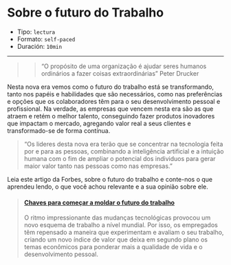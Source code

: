 # Sobre o futuro do Trabalho

* Tipo: `lectura`
* Formato: `self-paced`
* Duración: `10min`

***

>> “O propósito de uma organização é ajudar seres humanos ordinários a fazer coisas extraordinárias”
Peter Drucker

Nesta nova era vemos como o futuro do trabalho está se transformando, tanto nos papéis e habilidades que são necessários, como nas preferências e opções que os colaboradores têm para o seu desenvolvimento pessoal e profissional.
Na verdade, as empresas que vencem nesta era são as que atraem e retém o melhor talento, conseguindo fazer produtos inovadores que impactam o mercado, agregando valor real a seus clientes e transformado-se de forma contínua.

>“Os lideres desta nova era terão que se concentrar na tecnologia feita por e para as pessoas, combinando a inteligência artificial e a intuição humana com o fim de ampliar o potencial dos individuos para gerar maior valor tanto nas pessoas como nas empresas.”

Leia este artigo da Forbes, sobre o futuro do trabalho e conte-nos o que aprendeu lendo, o que você achou relevante e a sua opinião sobre ele.

<blockquote class="embedly-card"><h4><a href="https://www.forbes.com.mx/crear-hoy-el-futuro-del-trabajo/">Chaves para começar a moldar o futuro do trabalho</a></h4><p>O ritmo impressionante das mudanças tecnológicas provocou um novo esquema de trabalho a nível mundial. Por isso, os empregados têm repensado a maneira que experimentam e avaliam o seu trabalho, criando um novo índice de valor que deixa em segundo plano os temas econômicos para ponderar mais a qualidade de vida e o desenvolvimento pessoal.</p></blockquote>
<script async src="//cdn.embedly.com/widgets/platform.js" charset="UTF-8"></script>
